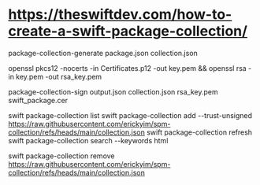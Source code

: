 # https://theswiftdev.com/how-to-create-a-swift-package-collection/

package-collection-generate package.json collection.json

openssl pkcs12 -nocerts -in Certificates.p12 -out key.pem && openssl rsa -in key.pem -out rsa_key.pem

package-collection-sign output.json collection.json rsa_key.pem swift_package.cer

swift package-collection list
swift package-collection add --trust-unsigned https://raw.githubusercontent.com/erickyim/spm-collection/refs/heads/main/collection.json
swift package-collection refresh
swift package-collection search --keywords html

swift package-collection remove https://raw.githubusercontent.com/erickyim/spm-collection/refs/heads/main/collection.json